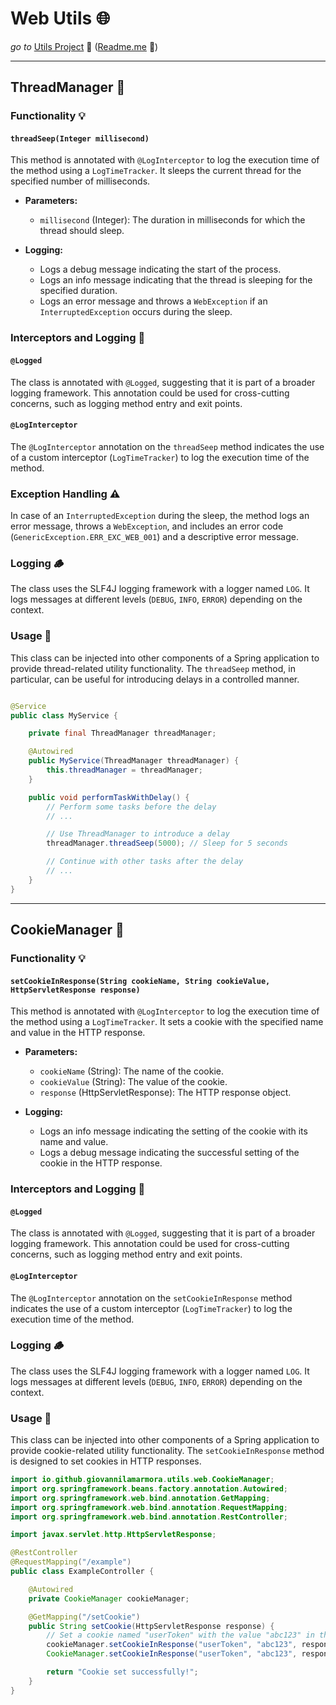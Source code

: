 # Web Utils 🌐

_go to_ [Utils Project](../../../../../../../../README.md) 🚀 ([Readme.me](../../../../../../../../README.md) 📄)

---

## ThreadManager 🧵

### Functionality 💡

#### `threadSeep(Integer millisecond)`

This method is annotated with `@LogInterceptor` to log the execution time of the method using a `LogTimeTracker`. It
sleeps the current thread for the specified number of milliseconds.

- **Parameters:**
    - `millisecond` (Integer): The duration in milliseconds for which the thread should sleep.

- **Logging:**
    - Logs a debug message indicating the start of the process.
    - Logs an info message indicating that the thread is sleeping for the specified duration.
    - Logs an error message and throws a `WebException` if an `InterruptedException` occurs during the sleep.

### Interceptors and Logging 📝

#### `@Logged`

The class is annotated with `@Logged`, suggesting that it is part of a broader logging framework. This annotation could
be used for cross-cutting concerns, such as logging method entry and exit points.

#### `@LogInterceptor`

The `@LogInterceptor` annotation on the `threadSeep` method indicates the use of a custom interceptor (`LogTimeTracker`)
to log the execution time of the method.

### Exception Handling ⚠️

In case of an `InterruptedException` during the sleep, the method logs an error message, throws a `WebException`, and
includes an error code (`GenericException.ERR_EXC_WEB_001`) and a descriptive error message.

### Logging 🪵

The class uses the SLF4J logging framework with a logger named `LOG`. It logs messages at different
levels (`DEBUG`, `INFO`, `ERROR`) depending on the context.

### Usage 🚀

This class can be injected into other components of a Spring application to provide thread-related utility
functionality. The `threadSeep` method, in particular, can be useful for introducing delays in a controlled manner.

```java

@Service
public class MyService {

    private final ThreadManager threadManager;

    @Autowired
    public MyService(ThreadManager threadManager) {
        this.threadManager = threadManager;
    }

    public void performTaskWithDelay() {
        // Perform some tasks before the delay
        // ...

        // Use ThreadManager to introduce a delay
        threadManager.threadSeep(5000); // Sleep for 5 seconds

        // Continue with other tasks after the delay
        // ...
    }
}
```

---

## CookieManager 🍪

### Functionality 💡

#### `setCookieInResponse(String cookieName, String cookieValue, HttpServletResponse response)`

This method is annotated with `@LogInterceptor` to log the execution time of the method using a `LogTimeTracker`. It
sets a cookie with the specified name and value in the HTTP response.

- **Parameters:**
    - `cookieName` (String): The name of the cookie.
    - `cookieValue` (String): The value of the cookie.
    - `response` (HttpServletResponse): The HTTP response object.

- **Logging:**
    - Logs an info message indicating the setting of the cookie with its name and value.
    - Logs a debug message indicating the successful setting of the cookie in the HTTP response.

### Interceptors and Logging 📝

#### `@Logged`

The class is annotated with `@Logged`, suggesting that it is part of a broader logging framework. This annotation could
be used for cross-cutting concerns, such as logging method entry and exit points.

#### `@LogInterceptor`

The `@LogInterceptor` annotation on the `setCookieInResponse` method indicates the use of a custom
interceptor (`LogTimeTracker`) to log the execution time of the method.

### Logging 🪵

The class uses the SLF4J logging framework with a logger named `LOG`. It logs messages at different
levels (`DEBUG`, `INFO`, `ERROR`) depending on the context.

### Usage 🚀

This class can be injected into other components of a Spring application to provide cookie-related utility
functionality. The `setCookieInResponse` method is designed to set cookies in HTTP responses.

```java
import io.github.giovannilamarmora.utils.web.CookieManager;
import org.springframework.beans.factory.annotation.Autowired;
import org.springframework.web.bind.annotation.GetMapping;
import org.springframework.web.bind.annotation.RequestMapping;
import org.springframework.web.bind.annotation.RestController;

import javax.servlet.http.HttpServletResponse;

@RestController
@RequestMapping("/example")
public class ExampleController {

    @Autowired
    private CookieManager cookieManager;

    @GetMapping("/setCookie")
    public String setCookie(HttpServletResponse response) {
        // Set a cookie named "userToken" with the value "abc123" in the HTTP response
        cookieManager.setCookieInResponse("userToken", "abc123", response);
        CookieManager.setCookieInResponse("userToken", "abc123", response);

        return "Cookie set successfully!";
    }
}
```